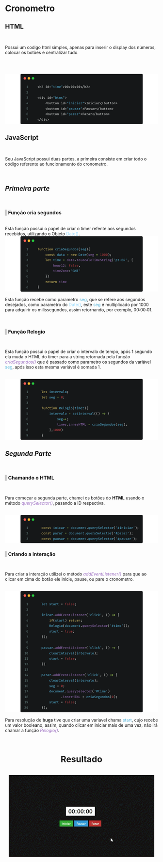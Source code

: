 # Cronometro

## <b>HTML</b>

<br>

Possui um codigo html simples, apenas para inserir o display dos números, colocar os botões e centralizar tudo.

<br><br>

<img src="./readme/HTMLCode.png">

<br>    

## <b>JavaScript</b>

<br>

Seu JavaScript possui duas partes, a primeira consiste em criar todo o código referente ao funcionamento do cronometro.

<br>

## <i>Primeira parte</i>

<br>

### | Função cria segundos

<br>
Esta função possui o papel de criar o timer refente aos segundos recebidos, utilizando o Objeto <span style="color: #9CDCFE;">Date()</span>.

<br>

<img src="./readme/relogio.png">

<br>

Esta função recebe como parametro <span style="color: #55B5DB;">seg</span>, que se refere aos segundos desejados, como parametro do <span style="color: #9CDCFE;">Date()</span>, este <span style="color: #55B5DB;">seg</span> é multiplicado por 1000 para adquirir os milissegundos, assim retornando, por exemplo, 00:00:01.

<br>

### | Função Relogio

<br>

Esta função possui o papel de criar o intervalo de tempo, após 1 segundo ela muda o HTML do timer para a string retornada pela função <i style="color: #A074C4;">criaSegundos()</i> que é passado como parametro os segundos da variável <span style="color: #55B5DB;">seg</span>, após isso esta mesma variável é somada 1.

<br>

<img src="./readme/relogio2.png">

<br>

## <i>Segunda Parte</i>

<br>

### | Chamando o HTML

<br>

Para começar a segunda parte, chamei os botões do <b>HTML</b> usando o método <i style="color: #A074C4;">querySelector()</i>, pasando a ID respectiva.

<br>

<img src="./readme/chamaHTML.png">

<br>

### | Criando a interação

<br>

Para criar a interação utilizei o método <i style="color: #A074C4;">addEventListener()</i> para que ao clicar em cima do botão ele inicie, pause, ou pare o cronometro.

<br>

<img src="./readme/interacao.png">

<br>

Para resolução de <b>bugs</b> tive que criar uma variavel chama <span style="color: #55B5DB;">start</span>, cujo recebe um valor booleano, assim, quando clicar em iniciar mais de uma vez, não irá chamar a função <i style="color: #A074C4;">Relogio()</i>.

<br>

# <span style="text-align: center; display: block;">Resultado</span>

<br>

<div style="display: flex; justify-content: center">
    <img src="./readme/gif.gif">
</div>